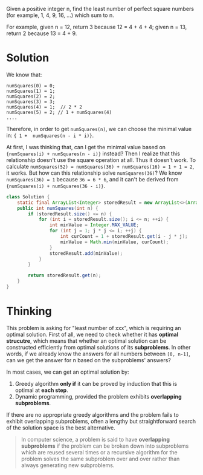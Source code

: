 Given a positive integer n, find the least number of perfect square numbers (for example, 1, 4, 9, 16, ...) which sum to n.

For example, given n = 12, return 3 because 12 = 4 + 4 + 4; given n = 13, return 2 because 13 = 4 + 9.


# Solution

We know that:

```
numSquares(0) = 0;
numSquares(1) = 1;
numSquares(2) = 2;
numSquares(3) = 3;   
numSquares(4) = 1;  // 2 * 2
numSquares(5) = 2; // 1 + numSquares(4)
....
```

Therefore, in order to get ```numSquares(n)```, we can choose the minimal value in: `{ 1 +  numSquares(n - i * i)}`.

At first, I was thinking that, can I get the minimal value based on `{numSquares(i) + numSquares(n - i)}` instead? Then I realize that this relationship doesn't use the square operation at all. Thus it doesn't work. To calculate `numSquares(52) = numSquares(36) + numSquares(16) = 1 + 1 = 2`, it works. But how can this relationship solve `numSquares(36)`? We know `numSquares(36) = 1` because `36 = 6 * 6`, and it can't be derived from `{numSquares(i) + numSquares(36 - i)}`.
  
```java 
class Solution {
    static final ArrayList<Integer> storedResult = new ArrayList<>(Arrays.asList(0, 1));
    public int numSquares(int n) {
        if (storedResult.size() <= n) {
            for (int i = storedResult.size(); i <= n; ++i) {
                int minValue = Integer.MAX_VALUE;
                for (int j = 1; j * j <= i; ++j) {
                    int curCount = 1 + storedResult.get(i - j * j);
                    minValue = Math.min(minValue, curCount);
                }
                storedResult.add(minValue);
            }
        }

        return storedResult.get(n);
    }
}
```

# Thinking

This problem is asking for "least number of xxx", which is requiring an optimal solution.
First of all, we need to check whether it has __optimal strucutre__, which means that whether an optimal solution can be constructed efficiently from optimal solutions of its __subproblems__. In other words, if we already know the answers for all numbers between `[0, n-1]`, can we get the answer for n based on the subproblems' answers?

In most cases, we can get an optimal solution by:
1. Greedy algorithm __only if__ it can be proved by induction that this is optimal at __each step__.
2. Dynamic programming, provided the problem exhibits __overlapping subproblems__.

If there are no appropriate greedy algorithms and the problem fails to exhibit overlapping subproblems, often a lengthy but straightforward search of the solution space is the best alternative.
 
> In computer science, a problem is said to have __overlapping subproblems__ if the problem can be broken down into subproblems which are reused several times or a recursive algorithm for the problem solves the same subproblem over and over rather than always generating new subproblems.

